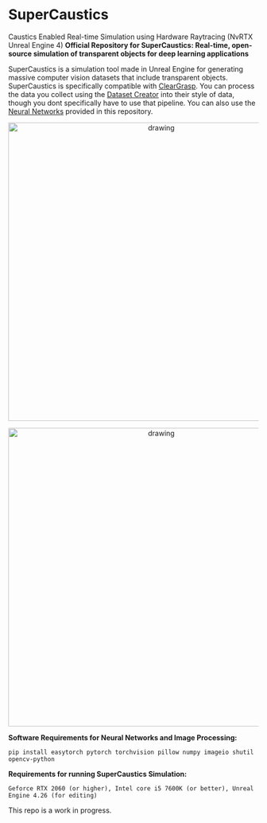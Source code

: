 
# SuperCaustics
Caustics Enabled Real-time Simulation using Hardware Raytracing (NvRTX Unreal Engine 4)
**Official Repository for SuperCaustics: Real-time,  open-source simulation of transparent objects for deep learning applications**

SuperCaustics is a simulation tool made in Unreal Engine for generating massive computer vision datasets that include transparent objects.
SuperCaustics is specifically compatible with [ClearGrasp](https://github.com/Shreeyak/cleargrasp "ClearGrasp").  You can process the data you collect using the [Dataset Creator](https://github.com/MMehdiMousavi/SuperCaustics/blob/main/Dataset%20Creator.ipynb "Dataset Creator Script") into their style of data, though you dont specifically have to use that pipeline. You can also use the [Neural Networks](https://github.com/MMehdiMousavi/SuperCaustics/tree/main/Neural%20Networks "neural networks") provided in this repository.

<p align="center">
  <img src="Assets/SuperCaustics.gif" alt="drawing" width="600"/>
</p>

<p align="center">
  <img src="Assets/Showcase.png" alt="drawing" width="600"/>
</p>
<p align="center">

**Software Requirements for Neural Networks and Image Processing:**

    pip install easytorch pytorch torchvision pillow numpy imageio shutil opencv-python

  **Requirements for running SuperCaustics Simulation:**

    Geforce RTX 2060 (or higher), Intel core i5 7600K (or better), Unreal Engine 4.26 (for editing)


  
  This repo is a work in progress. 

